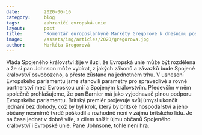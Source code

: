 ```yaml
---
date:         2020-06-16
category:     blog
tags:         zahraničí evropská-unie
layout:       post
title:        "Komentář europoslankyně Markéty Gregorové k dnešnímu posunu ve vyjednávání EU o Brexitu"
image:        /assets/img/articles/2020/gregorova.jpg
author:       Markéta Gregorová
---  
```




Vláda Spojeného království žije v iluzi, že Evropská unie může být rozdělena a že si pan Johnson může vybírat, z jakých zákonů a závazků bude Spojené království osvobozeno, a přesto zůstane na jednotném trhu. V usnesení Evropského parlamentu jsme stanovili parametry pro spravedlivé a rovné partnerství mezi Evropskou unií a Spojeným královstvím. Především v něm společně prohlašujeme, že pan Barnier má jako vyjednavač plnou podporu Evropského parlamentu. Britský premiér projevuje svůj úmysl ukončit jednání bez dohody, což by byl krok, který by britské hospodářství a jeho občany nesmírně tvrdě poškodil a rozhodně není v zájmu britského lidu. Je na čase jednat v dobré víře, s cílem snížit újmu občanů Spojeného království i Evropské unie. Pane Johnsone, tohle není hra.

